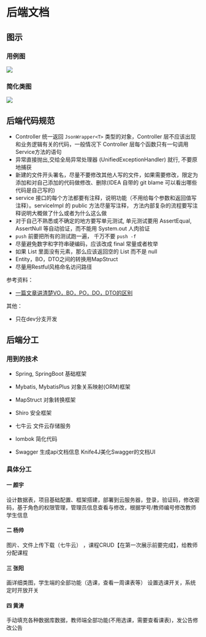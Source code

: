 # 后端文档

## 图示

### 用例图
![](http://qiniu-cdn.alexyan.cn/aspirin%E9%80%89%E8%AF%BE%E7%B3%BB%E7%BB%9F%E7%94%A8%E4%BE%8B%E5%9B%BE.png)

### 简化类图
![](http://qiniu-cdn.alexyan.cn/aspirin%E9%80%89%E8%AF%BE%E7%B3%BB%E7%BB%9F%E7%AE%80%E5%8C%96%E7%B1%BB%E5%9B%BE.png)

## 后端代码规范

-   Controller 统一返回 `JsonWrapper<T>` 类型的对象，Controller 层不应该出现和业务逻辑有关的代码，一般情况下 Controller 层每个函数只有一句调用 Service方法的语句
-   异常直接抛出,交给全局异常处理器 (UnifiedExceptionHandler) 就行, 不要原地捕获
-   新建的文件开头署名，尽量不要修改其他人写的文件，如果需要修改，限定为添加和对自己添加的代码做修改、删除(IDEA 自带的 git blame 可以看出哪些代码是自己写的)
-   service 接口的每个方法都要有注释，说明功能（不用给每个参数和返回值写注释）。serviceImpl 的 public 方法尽量写注释， 方法内部复杂的流程要写注释说明大概做了什么或者为什么这么做
-   对于自己不熟悉或不确定的地方要写单元测试, 单元测试要用 AssertEqual, AssertNull 等自动验证，而不能用 System.out 人肉验证
-   `push` 前要把所有的测试跑一遍， 千万不要 `push -f`
-   尽量避免数字和字符串硬编码，应该改成 final 常量或者枚举
-   如果 List 里面没有元素，那么应该返回空的 List 而不是 null
-   Entity，BO，DTO之间的转换用MapStruct
-   尽量用Restful风格命名访问路径

参考资料：

-   [一篇文章讲清楚VO，BO，PO，DO，DTO的区别](https://juejin.im/post/6844904046097072141)

其他：

- 只在dev分支开发

## 后端分工

### 用到的技术

- Spring, SpringBoot 基础框架
- Mybatis, MybatisPlus 对象关系映射(ORM)框架

- MapStruct 对象转换框架
- Shiro 安全框架
- 七牛云 文件云存储服务
- lombok 简化代码
- Swagger 生成api文档信息       Knife4J美化Swagger的文档UI

### 具体分工

#### 一 颜宇

设计数据表，项目基础配置、框架搭建，部署到云服务器，登录，验证码，修改密码，基于角色的权限管理，管理员信息查看与修改，根据学号/教师编号修改教师学生信息

#### 二 杨帅

图片、文件上传下载（七牛云） ，课程CRUD【在第一次展示前要完成】，给教师分配课程

#### 三 张阳

画详细类图，学生端的全部功能（选课，查看一周课表等） 设置选课开关，系统定时开放开关

#### 四 黄涛

手动填充各种数据库数据，教师端全部功能(不用选课，需要查看课表)，发公告修改公告
